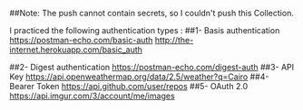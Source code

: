 ##Note:
The push cannot contain secrets, so I couldn't push this Collection.

I practiced the following authentication types : 
##1- Basis authentication
    https://postman-echo.com/basic-auth
    http://the-internet.herokuapp.com/basic_auth

##2- Digest authentication
    https://postman-echo.com/digest-auth
##3- API Key
    https://api.openweathermap.org/data/2.5/weather?q=Cairo
##4- Bearer Token
    https://api.github.com/user/repos
##5- OAuth 2.0
    https://api.imgur.com/3/account/me/images